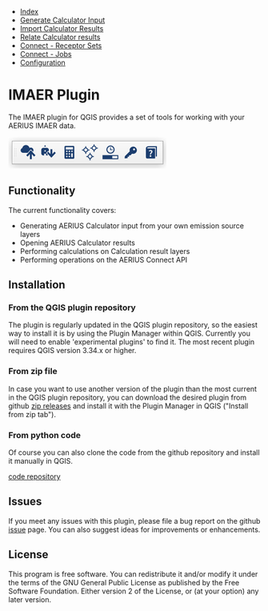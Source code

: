 * [Index](index.md)
* [Generate Calculator Input](01_generate_calc_input.md)
* [Import Calculator Results](04_import_calc_results.md)
* [Relate Calculator results](05_relate_calc_results.md)
* [Connect - Receptor Sets](07_connect_receptor_sets.md)
* [Connect - Jobs](08_connect_jobs.md)
* [Configuration](09_configuration.md)

# IMAER Plugin
The IMAER plugin for QGIS provides a set of tools for working with your AERIUS
IMAER data.

![imaer toolbar](img/imaer_plugin_toolbar.png)

## Functionality

The current functionality covers:
* Generating AERIUS Calculator input from your own emission source layers
* Opening AERIUS Calculator results
* Performing calculations on Calculation result layers
* Performing operations on the AERIUS Connect API

## Installation

### From the QGIS plugin repository

The plugin is regularly updated in the QGIS plugin repository, so the easiest way
to install it is by using the Plugin Manager within QGIS. Currently you will need to
enable 'experimental plugins' to find it. The most recent plugin requires QGIS version
3.34.x or higher.

### From zip file

In case you want to use another version of the plugin than the most current in the QGIS plugin repository, you can download the desired plugin from github
[zip releases](https://github.com/aerius/IMAER-QGIS-plugin/tree/master/releases)
and install it with the Plugin Manager in QGIS ("Install from zip tab").

### From python code

Of course you can also clone the code from the github repository and install it
manually in QGIS.

[code repository](https://github.com/aerius/IMAER-QGIS-plugin)

## Issues

If you meet any issues with this plugin, please file a bug report on the
github [issue](https://github.com/aerius/IMAER-QGIS-plugin/issues) page.
You can also suggest ideas for improvements or enhancements.

## License

This program is free software. You can redistribute it and/or modify
it under the terms of the GNU General Public License as published by
the Free Software Foundation. Either version 2 of the License, or
(at your option) any later version.
